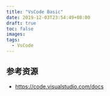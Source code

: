 ```yaml
---
title: "VsCode Basic"
date: 2019-12-03T23:54:49+08:00
draft: true
toc: false
images:
tags:
  - VsCode
---
```



## 参考资源

- https://code.visualstudio.com/docs